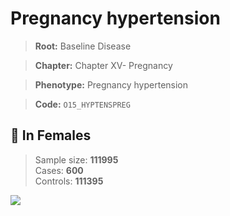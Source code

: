 # Pregnancy hypertension

> **Root:** Baseline Disease  

> **Chapter:** Chapter XV- Pregnancy  

> **Phenotype:** Pregnancy hypertension  

> **Code:** `O15_HYPTENSPREG`

## 👩 In Females  
> Sample size: **111995**  
> Cases: **600**  
> Controls: **111395**
<img src="/Disease/Figures/ALL/Baseline/O15_HYPTENSPREG.png"/>
<CsvTable src="/public/Disease/Data/ALL/Baseline/LG_O15_HYPTENSPREG.csv" label="🔍 View full results" />
